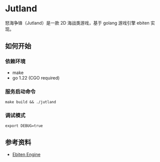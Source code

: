 # Jutland

怒海争锋（Jutland）是一款 2D 海战类游戏，基于 golang 游戏引擎 ebiten 实现。

## 如何开始

### 依赖环境

- make
- go 1.22 (CGO required)

### 服务启动命令

```shell
make build && ./jutland
```

### 调试模式

```shell
export DEBUG=true
```

## 参考资料

- [Ebiten Engine](https://ebitengine.org/)